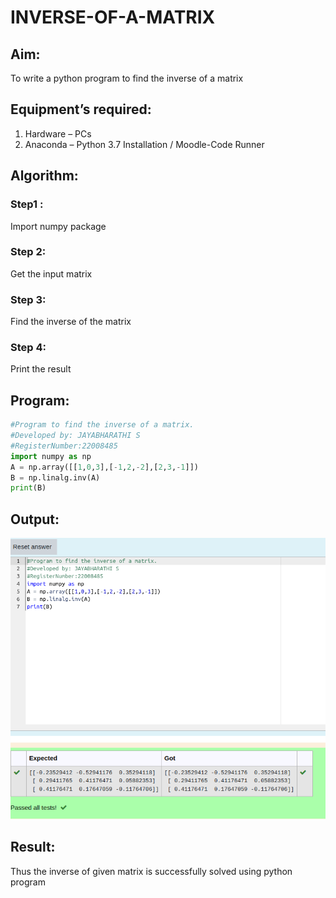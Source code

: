 # INVERSE-OF-A-MATRIX
## Aim:

To write a python program to find the inverse of a matrix

## Equipment’s required:

1. 	Hardware – PCs
2. 	Anaconda – Python 3.7 Installation / Moodle-Code Runner

## Algorithm:

### Step1 :
Import numpy package
### Step 2: 
Get the input matrix
### Step 3: 
Find the inverse of the matrix
### Step 4: 
Print the result

## Program:
```python
#Program to find the inverse of a matrix.
#Developed by: JAYABHARATHI S
#RegisterNumber:22008485
import numpy as np
A = np.array([[1,0,3],[-1,2,-2],[2,3,-1]])
B = np.linalg.inv(A)
print(B)
```
## Output:
![output2](inverse3.png)

## Result:
Thus the inverse of given matrix is successfully solved using python program

